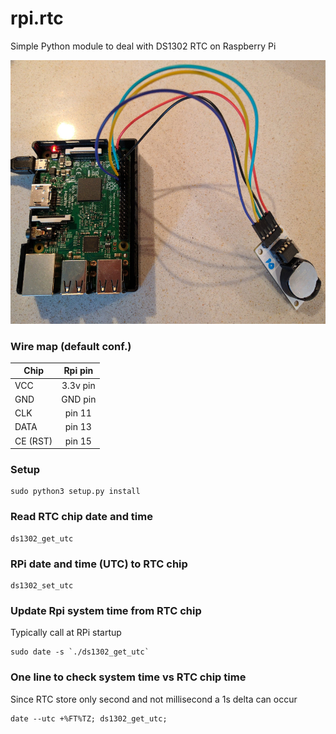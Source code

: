 # rpi.rtc
Simple Python module to deal with DS1302 RTC on Raspberry Pi

![](img/pi_rtc.jpg)

### Wire map (default conf.)

| Chip        | Rpi pin       |
| ----------- |:-------------:|
| VCC         | 3.3v pin      |
| GND         | GND pin       |
| CLK         | pin 11        |
| DATA        | pin 13        |
| CE (RST)    | pin 15        |

### Setup

    sudo python3 setup.py install

### Read RTC chip date and time

    ds1302_get_utc

### RPi date and time (UTC) to RTC chip

    ds1302_set_utc

### Update Rpi system time from RTC chip

Typically call at RPi startup

    sudo date -s `./ds1302_get_utc`

### One line to check system time vs RTC chip time

Since RTC store only second and not millisecond a 1s delta can occur

    date --utc +%FT%TZ; ds1302_get_utc;